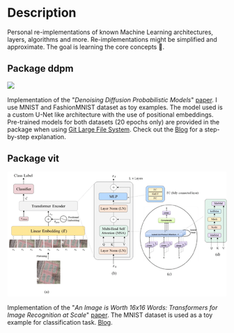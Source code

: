 # Description
Personal re-implementations of known Machine Learning architectures, layers, algorithms and more.
Re-implementations might be simplified and approximate. The goal is learning the core concepts 🙂.

## Package ddpm
<img src="./ddpm/both.gif" />

Implementation of the "_Denoising Diffusion Probabilistic Models_" [paper](https://arxiv.org/abs/2006.11239).
I use MNIST and FashionMNIST dataset as toy examples. The model used is a custom U-Net like architecture with the use of positional embeddings.
Pre-trained models for both datasets (20 epochs only) are provided in the package when using [Git Large File System](https://git-lfs.github.com/).
Check out the [Blog](https://medium.com/mlearning-ai/enerating-images-with-ddpms-a-pytorch-implementation-cef5a2ba8cb1) for a step-by-step explanation.

## Package vit
<img src="./vit/architecture.png" />

Implementation of the "_An Image is Worth 16x16 Words: Transformers for Image Recognition at Scale_" [paper](https://openreview.net/forum?id=YicbFdNTTy).
The MNIST dataset is used as a toy example for classification task. [Blog](https://medium.com/mlearning-ai/vision-transformers-from-scratch-pytorch-a-step-by-step-guide-96c3313c2e0c). 
